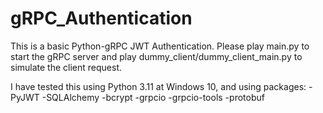 # gRPC_Authentication
This is a basic Python-gRPC JWT Authentication.
Please play main.py to start the gRPC server and play dummy_client/dummy_client_main.py to simulate the client request.

I have tested this using Python 3.11 at Windows 10, and using packages:
  -PyJWT
  -SQLAlchemy
  -bcrypt
  -grpcio
  -grpcio-tools
  -protobuf
